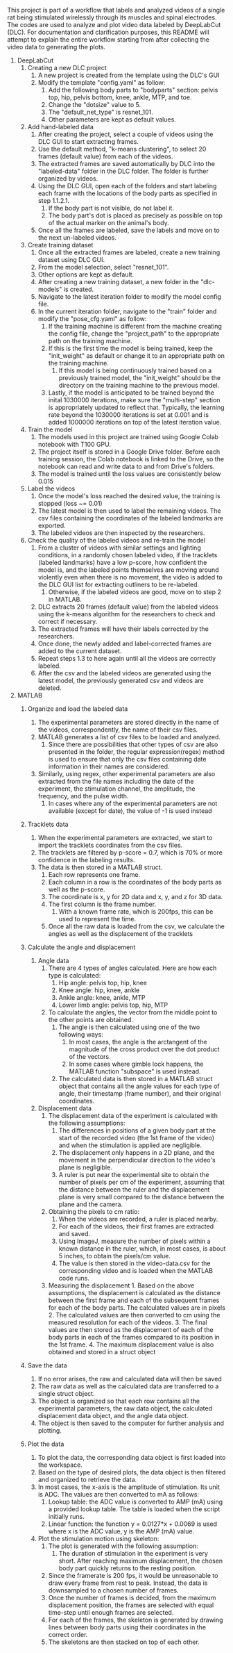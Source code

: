 This project is part of a workflow that labels and analyzed videos of a single rat being stimulated wirelessly through its muscles and spinal electrodes. The codes are used to analyze and plot video data labeled by DeepLabCut (DLC). For documentation and clarification purposes, this README will attempt to explain the entire workflow starting from after collecting the video data to generating the plots.
1. DeepLabCut
   1. Creating a new DLC project
      1. A new project is created from the template using the DLC's GUI
      2. Modify the template "config.yaml" as follow:
         1. Add the following body parts to "bodyparts" section: pelvis top, hip, pelvis bottom, knee, ankle, MTP, and toe.
         2. Change the "dotsize" value to 5.
         3. The "default_net_type" is resnet_101.
         4. Other parameters are kept as default values.
   2. Add hand-labeled data
      1. After creating the project, select a couple of videos using the DLC GUI to start extracting frames. 
      2. Use the default method, "k-means clustering", to select 20 frames (default value) from each of the videos.
      3. The extracted frames are saved automatically by DLC into the "labeled-data" folder in the DLC folder. The folder is further organized by videos.
      4. Using the DLC GUI, open each of the folders and start labeling each frame with the locations of the body parts as specified in step 1.1.2.1.
         1. If the body part is not visible, do not label it.
         2. The body part's dot is placed as precisely as possible on top of the actual marker on the animal's body.
      5. Once all the frames are labeled, save the labels and move on to the next un-labeled videos.
   3. Create training dataset
      1. Once all the extracted frames are labeled, create a new training dataset using DLC GUI. 
      2. From the model selection, select "resnet_101".
      3. Other options are kept as default.
      4. After creating a new training dataset, a new folder in the "dlc-models" is created. 
      5. Navigate to the latest iteration folder to modify the model config file.
      6. In the current iteration folder, navigate to the "train" folder and modify the "pose_cfg.yaml" as follow:
         1. If the training machine is different from the machine creating the config file, change the "project_path" to the appropriate path on the training machine.
         2. If this is the first time the model is being trained, keep the "init_weight" as default or change it to an appropriate path on the training machine.
            1. If this model is being continuously trained based on a previously trained model, the "init_weight" should be the directory on the training machine to the previous model.
         3. Lastly, if the model is anticipated to be trained beyond the inital 1030000 iterations, make sure the "multi-step" section is appropriately updated to reflect that. Typically, the learning rate beyond the 1030000 iterations is set at 0.001 and is added 1000000 iterations on top of the latest iteration value.
   4. Train the model
      1. The models used in this project are trained using Google Colab notebook with T100 GPU.
      2. The project itself is stored in a Google Drive folder. Before each training session, the Colab notebook is linked to the Drive, so the notebook can read and write data to and from Drive's folders.
      3. The model is trained until the loss values are consistently below 0.015
   5. Label the videos
      1. Once the model's loss reached the desired value, the training is stopped (loss ~= 0.01)
      2. The latest model is then used to label the remaining videos. The csv files containing the coordinates of the labeled landmarks are exported. 
      3. The labeled videos are then inspected by the researchers.
   6. Check the quality of the labeled videos and re-train the model
      1. From a cluster of videos with similar settings and lighting conditions, in a randomly chosen labeled video, if the tracklets (labeled landmarks) have a low p-score, how confident the model is, and the labeled points themselves are moving around violently even when there is no movement, the video is added to the DLC GUI list for extracting outliners to be re-labeled.
         1. Otherwise, if the labeled videos are good, move on to step 2 in MATLAB.
      2. DLC extracts 20 frames (default value) from the labeled videos using the k-means algorithm for the researchers to check and correct if necessary.
      3. The extracted frames will have their labels corrected by the researchers. 
      4. Once done, the newly added and label-corrected frames are added to the current dataset.
      5. Repeat steps 1.3 to here again until all the videos are correctly labeled.
      6. After the csv and the labeled videos are generated using the latest model, the previously generated csv and videos are deleted.  
2. MATLAB
   1. Organize and load the labeled data
      1. The experimental parameters are stored directly in the name of the videos, correspondently, the name of their csv files.
      2. MATLAB generates a list of csv files to be loaded and analyzed.
         1. Since there are possibilities that other types of csv are also presented in the folder, the regular expression(regex) method is used to ensure that only the csv files containing date information in their names are considered.
      3. Similarly, using regex, other experimental parameters are also extracted from the file names including the date of the experiment, the stimulation channel, the amplitude, the frequency, and the pulse width.
         1. In cases where any of the experimental parameters are not available (except for date), the value of -1 is used instead
   2. Tracklets data
      1. When the experimental parameters are extracted, we start to import the tracklets coordinates from the csv files.
      2. The tracklets are filtered by p-score = 0.7, which is 70% or more confidence in the labeling results.
      3. The data is then stored in a MATLAB struct.
         1. Each row represents one frame.
         2. Each column in a row is the coordinates of the body parts as well as the p-score.
         3. The coordinate is x, y for 2D data and x, y, and z for 3D data.
         4. The first column is the frame number.
            1.   With a known frame rate, which is 200fps, this can be used to represent the time.
         5. Once all the raw data is loaded from the csv, we calculate the angles as well as the displacement of the tracklets
   3. Calculate the angle and displacement
      1. Angle data
         1. There are 4 types of angles calculated. Here are how each type is calculated:
            1. Hip angle: pelvis top, hip, knee
            2. Knee angle: hip, knee, ankle
            3. Ankle angle: knee, ankle, MTP
            4. Lower limb angle: pelvis top, hip, MTP
         2. To calculate the angles, the vector from the middle point to the other points are obtained.
            1. The angle is then calculated using one of the two following ways:
               1. In most cases, the angle is the arctangent of the magnitude of the cross product over the dot product of the vectors.
               2. In some cases where gimble lock happens, the MATLAB function "subspace" is used instead.   
            2. The calculated data is then stored in a MATLAB struct object that contains all the angle values for each type of angle, their timestamp (frame number), and their original coordinates.
      2. Displacement data
            1. The displacement data of the experiment is calculated with the following assumptions:
               1. The differences in positions of a given body part at the start of the recorded video (the 1st frame of the video) and when the stimulation is applied are negligible.
               2. The displacement only happens in a 2D plane, and the movement in the perpendicular direction to the video's plane is negligible.
               3. A ruler is put near the experimental site to obtain the number of pixels per cm of the experiment, assuming that the distance between the ruler and the displacement plane is very small compared to the distance between the plane and the camera.
            2. Obtaining the pixels to cm ratio:
               1. When the videos are recorded, a ruler is placed nearby.
               2. For each of the videos, their first frames are extracted and saved.
               3. Using ImageJ, measure the number of pixels within a known distance in the ruler, which, in most cases, is about 5 inches, to obtain the pixels/cm value.
               4. The value is then stored in the video-data.csv for the corresponding video and is loaded when the MATLAB code runs.
            3.  Measuring the displacement
               1. Based on the above assumptions, the displacement is calculated as the distance between the first frame and each of the subsequent frames for each of the body parts. The calculated values are in pixels
               2. The calculated values are then converted to cm using the measured resolution for each of the videos.
               3. The final values are then stored as the displacement of each of the body parts in each of the frames compared to its position in the 1st frame.
               4. The maximum displacement value is also obtained and stored in a struct object
   4. Save the data
      1. If no error arises, the raw and calculated data will then be saved
      2. The raw data as well as the calculated data are transferred to a single struct object.
      3. The object is organized so that each row contains all the experimental parameters, the raw data object, the calculated displacement data object, and the angle data object.
      4. The object is then saved to the computer for further analysis and plotting.
   
   5. Plot the data
      1. To plot the data, the corresponding data object is first loaded into the workspace.
      2. Based on the type of desired plots, the data object is then filtered and organized to retrieve the data.
      3. In most cases, the x-axis is the amplitude of stimulation. Its unit is ADC. The values are then converted to mA as follows:
         1. Lookup table: the ADC value is converted to AMP (mA) using a provided lookup table. The table is loaded when the script initially runs.
         2. Linear function: the function y = 0.0127*x + 0.0069 is used where x is the ADC value, y is the AMP (mA) value.
      4. Plot the stimulation motion using skeleton:
         1. The plot is generated with the following assumption:
            1. The duration of stimulation in the experiment is very short. After reaching maximum displacement, the chosen body part quickly returns to the resting position.
         2. Since the framerate is 200 fps, it would be unreasonable to draw every frame from rest to peak. Instead, the data is downsampled to a chosen number of frames.
         3. Once the number of frames is decided, from the maximum displacement position, the frames are selected with equal time-step until enough frames are selected. 
         4. For each of the frames, the skeleton is generated by drawing lines between body parts using their coordinates in the correct order.
         5. The skeletons are then stacked on top of each other.
